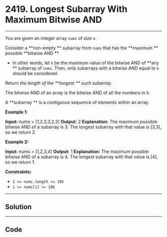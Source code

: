 # 2419. Longest Subarray With Maximum Bitwise AND

---

You are given an integer array `nums` of size `n`.

Consider a **non-empty ** subarray from `nums` that has the **maximum ** possible **bitwise AND **.

  * In other words, let `k` be the maximum value of the bitwise AND of **any ** subarray of `nums`. Then, only subarrays with a bitwise AND equal to `k` should be considered.



Return _the length of the **longest ** such subarray_.

The bitwise AND of an array is the bitwise AND of all the numbers in it.

A **subarray ** is a contiguous sequence of elements within an array.

 

**Example 1:**


**Input:** nums = [1,2,3,3,2,2]
**Output:** 2
**Explanation:**
The maximum possible bitwise AND of a subarray is 3.
The longest subarray with that value is [3,3], so we return 2.


**Example 2:**


**Input:** nums = [1,2,3,4]
**Output:** 1
**Explanation:**
The maximum possible bitwise AND of a subarray is 4.
The longest subarray with that value is [4], so we return 1.


 

**Constraints:**

  * `1 <= nums.length <= 105`
  * `1 <= nums[i] <= 106`

---

## Solution



---

## Code
```python


```
